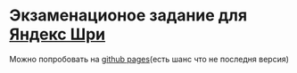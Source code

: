 Экзаменационое задание для [Яндекс Шри](http://events.yandex.ru/events/shri/)
=======



Можно попробовать на [github pages](http://rndd.github.com/ya-exam/)(есть шанс что не последня версия)
